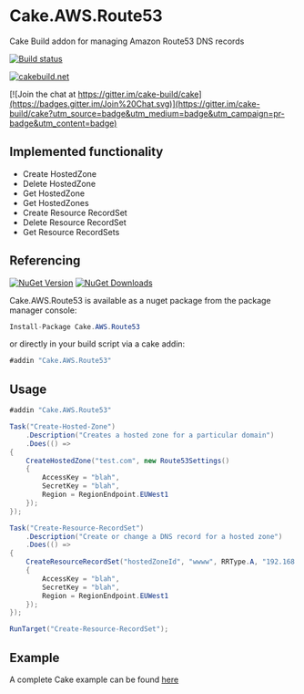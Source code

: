 # Cake.AWS.Route53
Cake Build addon for managing Amazon Route53 DNS records

[![Build status](https://ci.appveyor.com/api/projects/status/ds56nw3ffa7t5bfp?svg=true)](https://ci.appveyor.com/project/PhillipSharpe/cake-aws-route53)

[![cakebuild.net](https://img.shields.io/badge/WWW-cakebuild.net-blue.svg)](http://cakebuild.net/)

[![Join the chat at https://gitter.im/cake-build/cake](https://badges.gitter.im/Join%20Chat.svg)](https://gitter.im/cake-build/cake?utm_source=badge&utm_medium=badge&utm_campaign=pr-badge&utm_content=badge)



## Implemented functionality

* Create HostedZone
* Delete HostedZone
* Get HostedZone
* Get HostedZones
* Create Resource RecordSet
* Delete Resource RecordSet
* Get Resource RecordSets



## Referencing

[![NuGet Version](http://img.shields.io/nuget/v/Cake.AWS.Route53.svg?style=flat)](https://www.nuget.org/packages/Cake.AWS.Route53/) [![NuGet Downloads](http://img.shields.io/nuget/dt/Cake.AWS.Route53.svg?style=flat)](https://www.nuget.org/packages/Cake.AWS.Route53/)

Cake.AWS.Route53 is available as a nuget package from the package manager console:

```csharp
Install-Package Cake.AWS.Route53
```

or directly in your build script via a cake addin:

```csharp
#addin "Cake.AWS.Route53"
```



## Usage

```csharp
#addin "Cake.AWS.Route53"

Task("Create-Hosted-Zone")
    .Description("Creates a hosted zone for a particular domain")
    .Does(() =>
{
    CreateHostedZone("test.com", new Route53Settings()
    {
        AccessKey = "blah",
        SecretKey = "blah",
        Region = RegionEndpoint.EUWest1
    });
});

Task("Create-Resource-RecordSet")
    .Description("Create or change a DNS record for a hosted zone")
    .Does(() =>
{
    CreateResourceRecordSet("hostedZoneId", "wwww", RRType.A, "192.168.42.123", 3600, new Route53Settings()
    {
        AccessKey = "blah",
        SecretKey = "blah",
        Region = RegionEndpoint.EUWest1
    });
});

RunTarget("Create-Resource-RecordSet");
```



## Example

A complete Cake example can be found [here](https://github.com/SharpeRAD/Cake.AWS.Route53/blob/master/test/build.cake)
